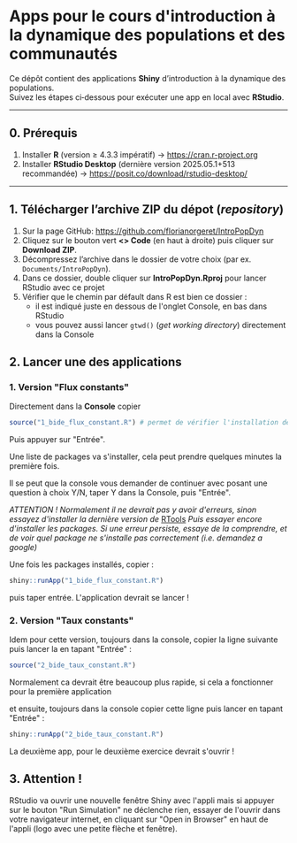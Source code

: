 # Apps pour le cours d'introduction à la dynamique des populations et des communautés

Ce dépôt contient des applications **Shiny** d’introduction à la dynamique des populations.  
Suivez les étapes ci‑dessous pour exécuter une app en local avec **RStudio**.

---
## 0. Prérequis

1. Installer **R** (version ≥ 4.3.3 impératif) → <https://cran.r-project.org>  
2. Installer **RStudio Desktop** (dernière version 2025.05.1+513 recommandée) → <https://posit.co/download/rstudio-desktop/>
---

## 1. Télécharger l’archive ZIP du dépot (*repository*)

1. Sur la page GitHub: <https://github.com/florianorgeret/IntroPopDyn>
2. Cliquez sur le bouton vert **\<\> Code** (en haut à droite) puis cliquer sur **Download ZIP**.  
2. Décompressez l’archive dans le dossier de votre choix (par ex. `Documents/IntroPopDyn`).  
3. Dans ce dossier, double cliquer sur **IntroPopDyn.Rproj** pour lancer RStudio avec ce projet
4. Vérifier que le chemin par défault dans R est bien ce dossier :
    - il est indiqué juste en dessous de l'onglet Console, en bas dans RStudio
    - vous pouvez aussi lancer `gtwd()` (*get working directory*) directement dans la Console

## 2. Lancer une des applications

### 1. Version "Flux constants"

Directement dans la **Console** copier 

```r
source("1_bide_flux_constant.R") # permet de vérifier l'installation des packages R nécessaires
```
Puis appuyer sur "Entrée".

Une liste de packages va s'installer, cela peut prendre quelques minutes la première fois.

Il se peut que la console vous demander de continuer avec posant une question à choix Y/N, taper Y dans la Console, puis "Entrée".

*ATTENTION !*
*Normalement il ne devrait pas y avoir d'erreurs, sinon essayez d'installer la dernière version de* [RTools](https://cran.r-project.org/bin/windows/Rtools/) 
*Puis essayer encore d'installer les packages. Si une erreur persiste, essaye de la comprendre, et de voir quel package ne s'installe pas correctement (i.e. demandez a google)*

Une fois les packages installés, copier :

```r
shiny::runApp("1_bide_flux_constant.R")
```

puis taper entrée. L'application devrait se lancer !

### 2. Version "Taux constants"

Idem pour cette version, toujours dans la console, copier la ligne suivante puis lancer la en tapant "Entrée" :

```r
source("2_bide_taux_constant.R")
```

Normalement ca devrait être beaucoup plus rapide, si cela a fonctionner pour la première application

et ensuite, toujours dans la console copier cette ligne puis lancer en tapant "Entrée" :

```r
shiny::runApp("2_bide_taux_constant.R")
```

La deuxième app, pour le deuxième exercice devrait s'ouvrir !

## 3. Attention !

RStudio va ouvrir une nouvelle fenêtre Shiny avec l'appli mais si appuyer sur le bouton "Run Simulation" ne déclenche rien, essayer de l'ouvrir 
dans votre navigateur internet, en cliquant sur "Open in Browser" en haut de l'appli (logo avec une petite flèche et fenêtre).